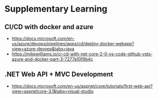 # Supplementary Learning

## CI/CD with docker and azure
+ https://docs.microsoft.com/en-us/azure/devops/pipelines/apps/cd/deploy-docker-webapp?view=azure-devops&tabs=java
+ https://mikewilliams.io/ci-cd-with-net-core-2-0-vs-code-github-vsts-azure-and-docker-part-3-7277e10f9b4c


## .NET Web API + MVC Development
+ https://docs.microsoft.com/en-us/aspnet/core/tutorials/first-web-api?view=aspnetcore-3.1&tabs=visual-studio



